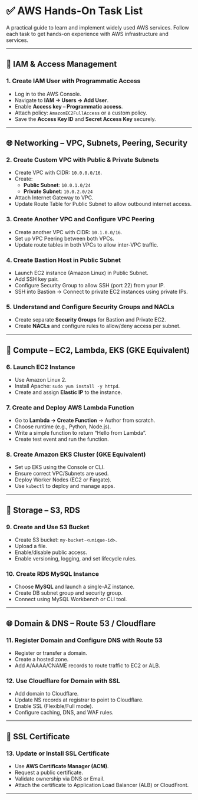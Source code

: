 # ✅ AWS Hands-On Task List

A practical guide to learn and implement widely used AWS services. Follow each task to get hands-on experience with AWS infrastructure and services.

---

## 👤 IAM & Access Management

### 1. Create IAM User with Programmatic Access
- Log in to the AWS Console.
- Navigate to **IAM → Users → Add User**.
- Enable **Access key – Programmatic access**.
- Attach policy: `AmazonEC2FullAccess` or a custom policy.
- Save the **Access Key ID** and **Secret Access Key** securely.

---

## 🌐 Networking – VPC, Subnets, Peering, Security

### 2. Create Custom VPC with Public & Private Subnets
- Create VPC with CIDR: `10.0.0.0/16`.
- Create:
  - **Public Subnet**: `10.0.1.0/24`
  - **Private Subnet**: `10.0.2.0/24`
- Attach Internet Gateway to VPC.
- Update Route Table for Public Subnet to allow outbound internet access.

### 3. Create Another VPC and Configure VPC Peering
- Create another VPC with CIDR: `10.1.0.0/16`.
- Set up VPC Peering between both VPCs.
- Update route tables in both VPCs to allow inter-VPC traffic.

### 4. Create Bastion Host in Public Subnet
- Launch EC2 instance (Amazon Linux) in Public Subnet.
- Add SSH key pair.
- Configure Security Group to allow SSH (port 22) from your IP.
- SSH into Bastion → Connect to private EC2 instances using private IPs.

### 5. Understand and Configure Security Groups and NACLs
- Create separate **Security Groups** for Bastion and Private EC2.
- Create **NACLs** and configure rules to allow/deny access per subnet.

---

## 🧠 Compute – EC2, Lambda, EKS (GKE Equivalent)

### 6. Launch EC2 Instance
- Use Amazon Linux 2.
- Install Apache: `sudo yum install -y httpd`.
- Create and assign **Elastic IP** to the instance.

### 7. Create and Deploy AWS Lambda Function
- Go to **Lambda → Create Function** → Author from scratch.
- Choose runtime (e.g., Python, Node.js).
- Write a simple function to return “Hello from Lambda”.
- Create test event and run the function.

### 8. Create Amazon EKS Cluster (GKE Equivalent)
- Set up EKS using the Console or CLI.
- Ensure correct VPC/Subnets are used.
- Deploy Worker Nodes (EC2 or Fargate).
- Use `kubectl` to deploy and manage apps.

---

## 💾 Storage – S3, RDS

### 9. Create and Use S3 Bucket
- Create S3 bucket: `my-bucket-<unique-id>`.
- Upload a file.
- Enable/disable public access.
- Enable versioning, logging, and set lifecycle rules.

### 10. Create RDS MySQL Instance
- Choose **MySQL** and launch a single-AZ instance.
- Create DB subnet group and security group.
- Connect using MySQL Workbench or CLI tool.

---

## 🌐 Domain & DNS – Route 53 / Cloudflare

### 11. Register Domain and Configure DNS with Route 53
- Register or transfer a domain.
- Create a hosted zone.
- Add A/AAAA/CNAME records to route traffic to EC2 or ALB.

### 12. Use Cloudflare for Domain with SSL
- Add domain to Cloudflare.
- Update NS records at registrar to point to Cloudflare.
- Enable SSL (Flexible/Full mode).
- Configure caching, DNS, and WAF rules.

---

## 🔐 SSL Certificate

### 13. Update or Install SSL Certificate
- Use **AWS Certificate Manager (ACM)**.
- Request a public certificate.
- Validate ownership via DNS or Email.
- Attach the certificate to Application Load Balancer (ALB) or CloudFront.

---
